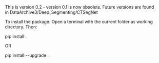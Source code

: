This is version 0.2 - version 0.1 is now obsolete. Future versions are found in DataArchive3/Deep_Segmenting/CTSegNet

To install the package. Open a terminal with the current folder as working directory. Then:

pip install .

OR

pip install --upgrade .


